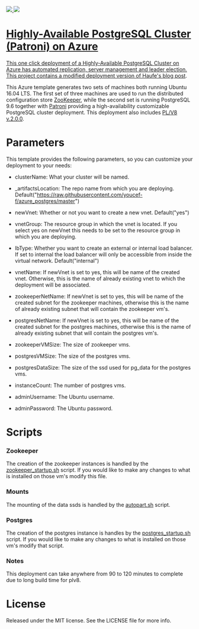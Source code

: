 <a href="https://portal.azure.com/#create/Microsoft.Template/uri/https%3A%2F%2Fraw.githubusercontent.com%2Fyoucef-f%2Fazure_postgres%2Fmaster%2Ftemplate.json" target="_blank">
    <img src="http://azuredeploy.net/deploybutton.png"/>
</a>
<a href="
http://armviz.io/#/?load=https%3A%2F%2Fraw.githubusercontent.com%2Fyoucef-f%2Fazure_postgres%2Fmaster%2Ftemplate.json" target="_blank">
    <img src="http://armviz.io/visualizebutton.png"/>

# Highly-Available PostgreSQL Cluster (Patroni) on Azure

This one click deployment of a Highly-Available PostgreSQL Cluster on Azure has automated replication, server management and leader election. This project contains a modified deployment version of Haufe's [blog post](http://dev.haufe.com/PostgreSQL-Cluster-Azure/).

This Azure template generates two sets of machines both running Ubuntu 16.04 LTS. The first set of three machines are used to run the distributed configuration store [ZooKeeper](https://zookeeper.apache.org/), while the second set is running PostgreSQL 9.6 together with [Patroni](https://github.com/zalando/patroni) providing a high-availability customizable PostgreSQL cluster deployment. This deployment also includes [PL/V8 v.2.0.0](https://github.com/plv8/plv8).

# Parameters

This template provides the following parameters, so you can customize your deployment to your needs:


* clusterName: What your cluster will be named.

* _artifactsLocation: The repo name from which you are deploying. Default("https://raw.githubusercontent.com/youcef-f/azure_postgres/master")

* newVnet: Whether or not you want to create a new vnet. Default("yes")

* vnetGroup: The resource group in which the vnet is located. If you select yes on newVnet this needs to be set to the resource group in which you are deploying.

* lbType: Whether you want to create an external or internal load balancer. If set to internal the load balancer will only be accessible from inside the virtual network. Default("internal")

* vnetName: If newVnet is set to yes, this will be name of the created vnet. Otherwise, this is the name of already existing vnet to which the deployment will be associated.

* zookeeperNetName: If newVnet is set to yes, this will be name of the created subnet for the zookeeper machines, otherwise this is the name of already existing subnet that will contain the zookeeper vm's.

* postgresNetName: If newVnet is set to yes, this will be name of the created subnet for the postgres machines, otherwise this is the name of already existing subnet that will contain the postgres vm's.

* zookeeperVMSize: The size of zookeeper vms.

* postgresVMSize: The size of the postgres vms.

* postgresDataSize: The size of the ssd used for pg_data for the postgres vms.

* instanceCount: The number of postgres vms.

* adminUsername: The Ubuntu username.

* adminPassword: The Ubuntu password.


# Scripts

### Zookeeper
The creation of the zookeeper instances is handled by the [zookeeper_startup.sh](https://github.com/HelloTech/azure_postgres/blob/custom_deploy/zookeeper_startup.sh) script. If you would like to make any changes to what is installed on those vm's modify this file.

### Mounts
The mounting of the data ssds is handled by the [autopart.sh](https://github.com/HelloTech/azure_postgres/blob/custom_deploy/autopart.sh) script.

### Postgres
The creation of the postgres instance is handles by the [postgres_startup.sh](https://github.com/HelloTech/azure_postgres/blob/custom_deploy/postgres_startup.sh) script. If you would like to make any changes to what is installed on those vm's modify that script.

### Notes
This deployment can take anywhere from 90 to 120 minutes to complete due to long build time for plv8.

# License

Released under the MIT license. See the LICENSE file for more info.
